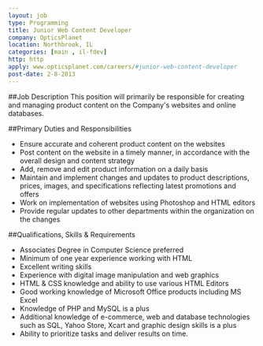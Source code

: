 ```yaml
---
layout: job
type: Programming
title: Junior Web Content Developer
company: OpticsPlanet
location: Northbrook, IL
categories: [main , il-fdev]
http: http
apply: www.opticsplanet.com/careers/#junior-web-content-developer
post-date: 2-8-2013
---
```


##Job Description
This position will primarily be responsible for creating and managing product content on the Company's websites and online databases.

##Primary Duties and Responsibilities
* Ensure accurate and coherent product content on the websites
* Post content on the website in a timely manner, in accordance with the overall design and content strategy
* Add, remove and edit product information on a daily basis
* Maintain and implement changes and updates to product descriptions, prices, images, and specifications reflecting latest promotions and offers
* Work on implementation of websites using Photoshop and HTML editors
* Provide regular updates to other departments within the organization on the changes

##Qualifications, Skills & Requirements
* Associates Degree in Computer Science preferred
* Minimum of one year experience working with HTML
* Excellent writing skills
* Experience with digital image manipulation and web graphics
* HTML & CSS knowledge and ability to use various HTML Editors
* Good working knowledge of Microsoft Office products including MS Excel
* Knowledge of PHP and MySQL is a plus
* Additional knowledge of e-commerce, web and database technologies such as SQL, Yahoo Store, Xcart and graphic design skills is a plus
* Ability to prioritize tasks and deliver results on time.